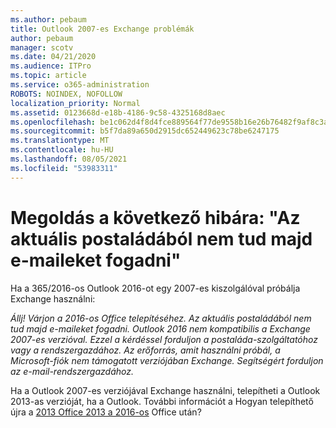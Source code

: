 ```yaml
---
ms.author: pebaum
title: Outlook 2007-es Exchange problémák
author: pebaum
manager: scotv
ms.date: 04/21/2020
ms.audience: ITPro
ms.topic: article
ms.service: o365-administration
ROBOTS: NOINDEX, NOFOLLOW
localization_priority: Normal
ms.assetid: 0123668d-e18b-4186-9c58-4325168d8aec
ms.openlocfilehash: be1c062d4f8d4fce889564f77de9558b16e26b76482f9af8c3a6b5e20966445a
ms.sourcegitcommit: b5f7da89a650d2915dc652449623c78be6247175
ms.translationtype: MT
ms.contentlocale: hu-HU
ms.lasthandoff: 08/05/2021
ms.locfileid: "53983311"
---
```

# <a name="solution-for-error-you-wont-be-able-to-receive-mail-from-a-current-mailbox"></a>Megoldás a következő hibára: "Az aktuális postaládából nem tud majd e-maileket fogadni"
Ha a 365/2016-os Outlook 2016-ot egy 2007-es kiszolgálóval próbálja Exchange használni:

*Állj! Várjon a 2016-os Office telepítéséhez. Az aktuális postaládából nem tud majd e-maileket fogadni. Outlook 2016 nem kompatibilis a Exchange 2007-es verzióval. Ezzel a kérdéssel forduljon a postaláda-szolgáltatóhoz vagy a rendszergazdához. Az erőforrás, amit használni próbál, a Microsoft-fiók nem támogatott verziójában Exchange. Segítségért forduljon az e-mail-rendszergazdához.*

Ha a Outlook 2007-es verziójával Exchange használni, telepítheti a Outlook 2013-as verzióját, ha a Outlook. További információt a Hogyan telepíthető újra a [2013 Office 2013 a 2016-os](https://support.office.com/article/a6ca92f4-cbb4-4609-9fdb-f8d3dd6812f3) Office után?